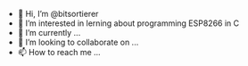 - 👋 Hi, I’m @bitsortierer
- 👀 I’m interested in lerning about programming ESP8266 in C
- 🌱 I’m currently ...
- 💞️ I’m looking to collaborate on ...
- 📫 How to reach me ...

<!---
bitsortierer/bitsortierer is a ✨ special ✨ repository because its `README.md` (this file) appears on your GitHub profile.
You can click the Preview link to take a look at your changes.
--->

